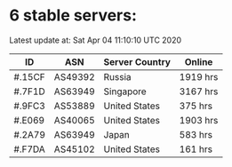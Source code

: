 # 6 stable servers:

Latest update at: Sat Apr 04 11:10:10 UTC 2020

| ID | ASN | Server Country | Online |
| -- | --- | -------------- | ------ |
| #.15CF | AS49392 | Russia | 1919 hrs |
| #.7F1D | AS63949 | Singapore | 3167 hrs |
| #.9FC3 | AS53889 | United States | 375 hrs |
| #.E069 | AS40065 | United States | 1903 hrs |
| #.2A79 | AS63949 | Japan | 583 hrs |
| #.F7DA | AS45102 | United States | 161 hrs |

